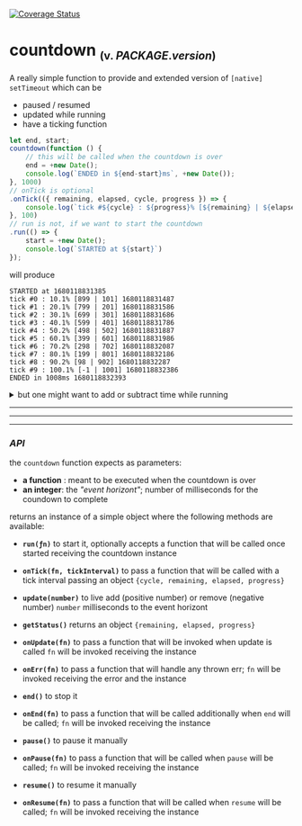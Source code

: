 [![Coverage Status](https://coveralls.io/repos/github/fedeghe/countdown/badge.svg?branch=master)](https://coveralls.io/github/fedeghe/countdown?branch=master)

# countdown <sub><small>(v. $PACKAGE.version$)</small></sub>

A really simple function to provide and extended version of `[native] setTimeout` which can be
- paused / resumed
- updated while running
- have a ticking function

``` js
let end, start;
countdown(function () {
    // this will be called when the countdown is over
    end = +new Date();
    console.log(`ENDED in ${end-start}ms`, +new Date());
}, 1000)
// onTick is optional
.onTick(({ remaining, elapsed, cycle, progress }) => {
    console.log(`tick #${cycle} : ${progress}% [${remaining} | ${elapsed}]`, +new Date());
}, 100)
// run is not, if we want to start the countdown
.run(() => {
    start = +new Date();
    console.log(`STARTED at ${start}`)
});
```
will produce
```
STARTED at 1680118831385
tick #0 : 10.1% [899 | 101] 1680118831487
tick #1 : 20.1% [799 | 201] 1680118831586
tick #2 : 30.1% [699 | 301] 1680118831686
tick #3 : 40.1% [599 | 401] 1680118831786
tick #4 : 50.2% [498 | 502] 1680118831887
tick #5 : 60.1% [399 | 601] 1680118831986
tick #6 : 70.2% [298 | 702] 1680118832087
tick #7 : 80.1% [199 | 801] 1680118832186
tick #8 : 90.2% [98 | 902] 1680118832287
tick #9 : 100.1% [-1 | 1001] 1680118832386
ENDED in 1008ms 1680118832393
```


<details>
<summary>but one might want to add or subtract time while running</summary>

``` js
var start, end;
countdown(function () {
    end = +new Date();
    console.log(`ENDED in ${end-start}ms`, +new Date());
}, 1000)
    .onTick(({ remaining, elapsed, cycle, progress }) => {
        console.log(`tick #${cycle} : ${progress}% [${remaining} | ${elapsed}]`, +new Date());
    }, 100)
    .onUpdate(() => console.log(`updating after ${+new Date() - start}`);)
    // run is not, if we want to start the countdown
    .run(i => {
        start = +new Date();
        console.log(`STARTED at ${start}`);
        setTimeout(() => i.update(1000), 500);
        setTimeout(() => i.update(-300), 700);
    });
```
getting
```
STARTED at 1680120475512
tick #0 : 10.100% [899 | 101] 1680120475613
tick #1 : 20.100% [799 | 201] 1680120475713
tick #2 : 30.100% [699 | 301] 1680120475813
tick #3 : 40.100% [599 | 401] 1680120475913
tick #4 : 50.100% [499 | 501] 1680120476013
updating after 510
tick #6 : 30.050% [1399 | 601] 1680120476113
tick #7 : 35.050% [1299 | 701] 1680120476213
updating after 709
tick #9 : 47.059% [900 | 800] 1680120476312
tick #10 : 53.000% [799 | 901] 1680120476413
tick #11 : 58.824% [700 | 1000] 1680120476512
tick #12 : 64.765% [599 | 1101] 1680120476614
tick #13 : 70.647% [499 | 1201] 1680120476713
tick #14 : 76.471% [400 | 1300] 1680120476812
tick #15 : 82.353% [300 | 1400] 1680120476912
tick #16 : 88.353% [198 | 1502] 1680120477014
tick #17 : 94.176% [99 | 1601] 1680120477113
ENDED in 1700ms 1680120477212
```

</details>



---
---
---


### _API_
the `countdown` function expects as parameters:  
- **a function** : meant to be executed when the countdown is over 
- **an integer**: the _"event horizont"_; number of milliseconds for the coundown to complete 

returns an instance of a simple object where the following methods are available:  

- **`run(ƒn)`** to start it, optionally accepts a function that will be called once started receiving the countdown instance

- **`onTick(fn, tickInterval)`** to pass a function that will be called with a tick interval passing an object `{cycle, remaining, elapsed, progress}` 
- **`update(number)`** to live add (positive number) or remove (negative number) `number` milliseconds to the event horizont    
- **`getStatus()`** returns an object `{remaining, elapsed, progress}`
- **`onUpdate(fn)`** to pass a function that will be invoked when update is called `fn` will be invoked receiving the instance 
- **`onErr(fn)`** to pass a function that will handle any thrown err; `fn` will be invoked receiving the error and the instance 
- **`end()`** to stop it
- **`onEnd(fn)`** to pass a function that will be called additionally when `end` will be called; `fn` will be invoked receiving the instance 
- **`pause()`** to pause it manually
- **`onPause(fn)`** to pass a function that will be called when `pause` will be called; `fn` will be invoked receiving the instance   
- **`resume()`** to resume it manually
- **`onResume(fn)`** to pass a function that will be called when `resume` will be called; `fn` will be invoked receiving the instance   



